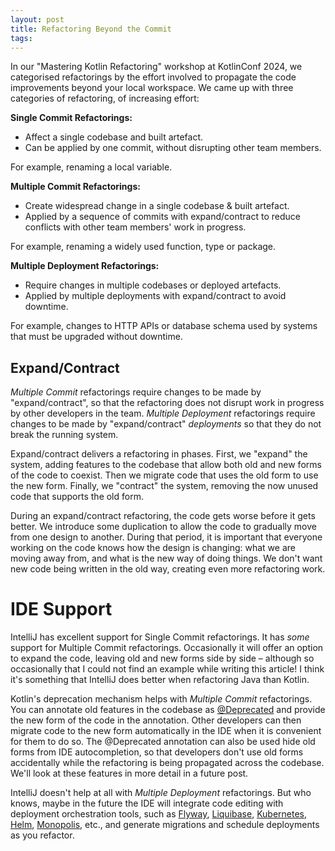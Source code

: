 ```yaml
---
layout: post
title: Refactoring Beyond the Commit
tags:
---
```


In our "Mastering Kotlin Refactoring" workshop at KotlinConf 2024, we categorised refactorings by the effort involved to propagate the code improvements beyond your local workspace.  We came up with three categories of refactoring, of increasing effort:

**Single Commit Refactorings:** 

* Affect a single codebase and built artefact.
* Can be applied by one commit, without disrupting other team members.

For example, renaming a local variable.

**Multiple Commit Refactorings:**

* Create widespread change in a single codebase & built artefact.
* Applied by a sequence of commits with expand/contract to reduce conflicts with other team members' work in progress.

For example, renaming a widely used function, type or package. 

**Multiple Deployment Refactorings:**

* Require changes in multiple codebases or deployed artefacts.
* Applied by multiple deployments with expand/contract to avoid downtime.

For example, changes to HTTP APIs or database schema used by systems that must be upgraded without downtime.


## Expand/Contract

_Multiple Commit_ refactorings require changes to be made by "expand/contract", so that the refactoring does not disrupt work in progress by other developers in the team. _Multiple Deployment_ refactorings require changes to be made by "expand/contract" _deployments_ so that they do not break the running system.  

Expand/contract delivers a refactoring in phases.  First, we "expand" the system, adding features to the codebase that allow both old and new forms of the code to coexist.  Then we migrate code that uses the old form to use the new form.  Finally, we "contract" the system, removing the now unused code that supports the old form.

During an expand/contract refactoring, the code gets worse before it gets better. We introduce some duplication to allow the code to gradually move from one design to another.  During that period, it is important that everyone working on the code knows how the design is changing: what we are moving away from, and what is the new way of doing things. We don't want new code being written in the old way, creating even more refactoring work.

# IDE Support

IntelliJ has excellent support for Single Commit refactorings.  It has _some_ support for Multiple Commit refactorings.  Occasionally it will offer an option to expand the code, leaving old and new forms side by side – although so occasionally that I could not find an example while writing this article! I think it's something that IntelliJ does better when refactoring Java than Kotlin.

Kotlin's deprecation mechanism helps with _Multiple Commit_ refactorings.  You can annotate old features in the codebase as [@Deprecated](https://kotlinlang.org/api/latest/jvm/stdlib/kotlin/-deprecated/) and provide the new form of the code in the annotation. Other developers can then migrate code to the new form automatically in the IDE when it is convenient for them to do so.  The @Deprecated annotation can also be used hide old forms from IDE autocompletion, so that developers don't use old forms accidentally while the refactoring is being propagated across the codebase.  We'll look at these features in more detail in a future post.

IntelliJ doesn't help at all with _Multiple Deployment_ refactorings.  But who knows, maybe in the future the IDE will integrate code editing with deployment orchestration tools, such as [Flyway](https://flywaydb.org/), [Liquibase](https://www.liquibase.com/), [Kubernetes](https://kubernetes.io/), [Helm](https://helm.sh/), [Monopolis](https://monopolis.cloud/), etc., and generate migrations and schedule deployments as you refactor.

